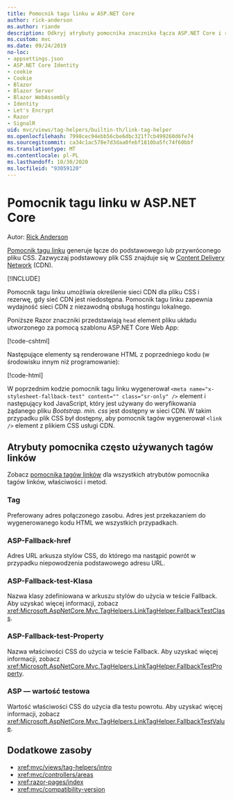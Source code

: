 ```yaml
---
title: Pomocnik tagu linku w ASP.NET Core
author: rick-anderson
ms.author: riande
description: Odkryj atrybuty pomocnika znacznika łącza ASP.NET Core i rolę, jaką każdy atrybut odgrywa w rozszerzeniu zachowania taga HTML tag.
ms.custom: mvc
ms.date: 09/24/2019
no-loc:
- appsettings.json
- ASP.NET Core Identity
- cookie
- Cookie
- Blazor
- Blazor Server
- Blazor WebAssembly
- Identity
- Let's Encrypt
- Razor
- SignalR
uid: mvc/views/tag-helpers/builtin-th/link-tag-helper
ms.openlocfilehash: 7998cec94ebb56cbe6dbc321f7cb499260d6fe74
ms.sourcegitcommit: ca34c1ac578e7d3daa0febf1810ba5fc74f60bbf
ms.translationtype: MT
ms.contentlocale: pl-PL
ms.lasthandoff: 10/30/2020
ms.locfileid: "93059120"
---
```

# <a name="link-tag-helper-in-aspnet-core"></a>Pomocnik tagu linku w ASP.NET Core

Autor: [Rick Anderson](https://twitter.com/RickAndMSFT)

[Pomocnik tagu linku](xref:Microsoft.AspNetCore.Mvc.TagHelpers.LinkTagHelper) generuje łącze do podstawowego lub przywróconego pliku CSS. Zazwyczaj podstawowy plik CSS znajduje się w [Content Delivery Network](/office365/enterprise/content-delivery-networks#what-exactly-is-a-cdn) (CDN).

[!INCLUDE[](~/includes/cdn.md)]

Pomocnik tagu linku umożliwia określenie sieci CDN dla pliku CSS i rezerwę, gdy sieć CDN jest niedostępna. Pomocnik tagu linku zapewnia wydajność sieci CDN z niezawodną obsługą hostingu lokalnego.

Poniższe Razor znaczniki przedstawiają `head` element pliku układu utworzonego za pomocą szablonu ASP.NET Core Web App:

[!code-cshtml[](link-tag-helper/sample/_Layout.cshtml?name=snippet)]

Następujące elementy są renderowane HTML z poprzedniego kodu (w środowisku innym niż programowanie):

[!code-html[](link-tag-helper/sample/HtmlPage1.html)]

W poprzednim kodzie pomocnik tagu linku wygenerował `<meta name="x-stylesheet-fallback-test" content="" class="sr-only" />` element i następujący kod JavaScript, który jest używany do weryfikowania żądanego pliku *Bootstrap. min. css* jest dostępny w sieci CDN. W takim przypadku plik CSS był dostępny, aby pomocnik tagów wygenerował `<link />` element z plikiem CSS usługi CDN.

## <a name="commonly-used-link-tag-helper-attributes"></a>Atrybuty pomocnika często używanych tagów linków

Zobacz [pomocnika tagów linków](xref:Microsoft.AspNetCore.Mvc.TagHelpers.LinkTagHelper)  dla wszystkich atrybutów pomocnika tagów linków, właściwości i metod.

### <a name="href"></a>Tag

Preferowany adres połączonego zasobu. Adres jest przekazaniem do wygenerowanego kodu HTML we wszystkich przypadkach.

### <a name="asp-fallback-href"></a>ASP-Fallback-href

Adres URL arkusza stylów CSS, do którego ma nastąpić powrót w przypadku niepowodzenia podstawowego adresu URL.

### <a name="asp-fallback-test-class"></a>ASP-Fallback-test-Klasa

Nazwa klasy zdefiniowana w arkuszu stylów do użycia w teście Fallback. Aby uzyskać więcej informacji, zobacz <xref:Microsoft.AspNetCore.Mvc.TagHelpers.LinkTagHelper.FallbackTestClass>.

### <a name="asp-fallback-test-property"></a>ASP-Fallback-test-Property

Nazwa właściwości CSS do użycia w teście Fallback. Aby uzyskać więcej informacji, zobacz <xref:Microsoft.AspNetCore.Mvc.TagHelpers.LinkTagHelper.FallbackTestProperty>.

### <a name="asp-fallback-test-value"></a>ASP — wartość testowa

Wartość właściwości CSS do użycia dla testu powrotu. Aby uzyskać więcej informacji, zobacz <xref:Microsoft.AspNetCore.Mvc.TagHelpers.LinkTagHelper.FallbackTestValue>.

## <a name="additional-resources"></a>Dodatkowe zasoby

* <xref:mvc/views/tag-helpers/intro>
* <xref:mvc/controllers/areas>
* <xref:razor-pages/index>
* <xref:mvc/compatibility-version>
